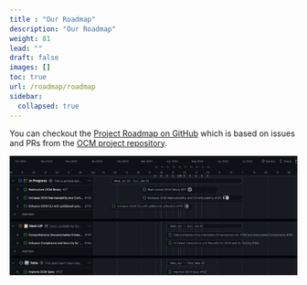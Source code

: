 ```yaml
---
title : "Our Roadmap"
description: "Our Roadmap"
weight: 81
lead: ""
draft: false
images: []
toc: true
url: /roadmap/roadmap
sidebar:
  collapsed: true
---
```


You can checkout the [Project Roadmap on GitHub](https://github.com/orgs/open-component-model/projects/10/views/5) which is based on issues and PRs from the [OCM project repository](https://github.com/open-component-model/ocm-project).

![roadmap](/images/roadmap_Q2-2024.png)
